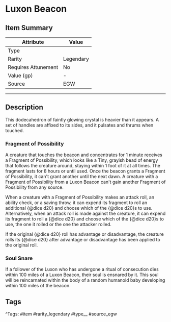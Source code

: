 # Luxon Beacon

## Item Summary

| Attribute            | Value                        |
|----------------------|------------------------------|
| Type                 |   |
| Rarity               | Legendary             |
| Requires Attunement  | No                |
| Value (gp)           | -    |
| Source               | EGW |

---

## Description

This dodecahedron of faintly glowing crystal is heavier than it appears. A set of handles are affixed to its sides, and it pulsates and thrums when touched.

### Fragment of Possibility

A creature that touches the beacon and concentrates for 1 minute receives a Fragment of Possibility, which looks like a Tiny, grayish bead of energy that follows the creature around, staying within 1 foot of it at all times. The fragment lasts for 8 hours or until used. Once the beacon grants a Fragment of Possibility, it can't grant another until the next dawn. A creature with a Fragment of Possibility from a Luxon Beacon can't gain another Fragment of Possibility from any source.

When a creature with a Fragment of Possibility makes an attack roll, an ability check, or a saving throw, it can expend its fragment to roll an additional {@dice d20} and choose which of the {@dice d20}s to use. Alternatively, when an attack roll is made against the creature, it can expend its fragment to roll a {@dice d20} and choose which of the {@dice d20}s to use, the one it rolled or the one the attacker rolled.

If the original {@dice d20} roll has advantage or disadvantage, the creature rolls its {@dice d20} after advantage or disadvantage has been applied to the original roll.

### Soul Snare

If a follower of the Luxon who has undergone a ritual of consecution dies within 100 miles of a Luxon Beacon, their soul is ensnared by it. This soul will be reincarnated within the body of a random humanoid baby developing within 100 miles of the beacon.

## Tags

^Tags: #item #rarity_legendary #type__ #source_egw